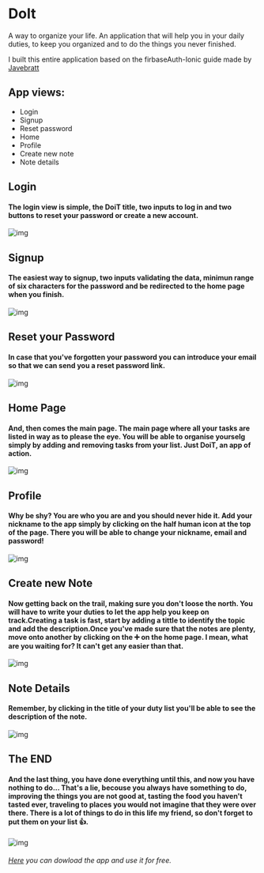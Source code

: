 # DoIt
A way to organize your life. An application that will help you in your daily duties, to keep you organized and to do the things you never finished. 

I built this entire application based on the 
firbaseAuth-Ionic guide made by [Javebratt](https://javebratt.com)

## App views:
- Login
- Signup
- Reset password
- Home
- Profile
- Create new note
- Note details


## Login
#### The login view is simple, the DoiT title, two inputs to log in and two buttons to reset your password or create a new account.
![img](./images/login.PNG)

## Signup
#### The easiest way to signup, two inputs validating the data, minimun range of six characters for the password and  be redirected to the home page when you finish.
![img](./images/signup.PNG)

## Reset your Password
#### In case that you've forgotten your password you can introduce your email so that we can send you a reset password link.
![img](./images/resetPassword.PNG)

## Home Page
#### And, then comes the main page. The main page where all your tasks are listed in way as to please the eye. You will be able to organise yourselg simply by adding and removing tasks from your list. Just DoiT, an app of action.
![img](./images/homePage.PNG)

## Profile
#### Why be shy? You are who you are and you should never hide it. Add your nickname to the app simply by clicking on the half human icon at the top of the page. There you will be able to change your nickname, email and password!
![img](./images/profile.PNG)

## Create new Note
#### Now getting back on the trail, making sure you don't loose the north. You will have to write your duties to let the app help you keep on track.Creating a task is fast, start by adding a tittle to identify the topic and add the description.Once you've made sure that the notes are plenty, move onto another by clicking on the ➕ on the home page. I mean, what are you waiting for? It can't get any easier than that.

![img](./images/createNote.PNG)

## Note Details
#### Remember, by clicking in the title of your duty list you'll be able to see the description of the note.

![img](./images/noteDetail.PNG)

## The END
#### And the last thing, you have done everything until this, and now you have nothing to do... That's a lie, becouse you always have something to do, improving the things you are not good at, tasting the food you haven't tasted ever, traveling to places you would not imagine that they were over there. There is a lot of things to do in this life my friend, so don't forget to put them on your list :+1:.  
![img](./images/homeEmpty.PNG)

###### [Here](https://drive.google.com/file/d/14xzutRP_vB5L3al8QNFhXn03X_-NVzE_/view?usp=sharing) you can dowload the app and use it for free.
